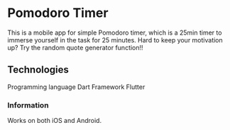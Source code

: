# Pomodoro Timer 

This is a mobile app for simple Pomodoro timer, which is a 25min timer to immerse yourself in the task for 25 minutes. 
Hard to keep your motivation up? Try the random quote generator function!! 

## Technologies
Programming language
Dart 
Framework 
Flutter 

### Information

Works on both iOS and Android.

